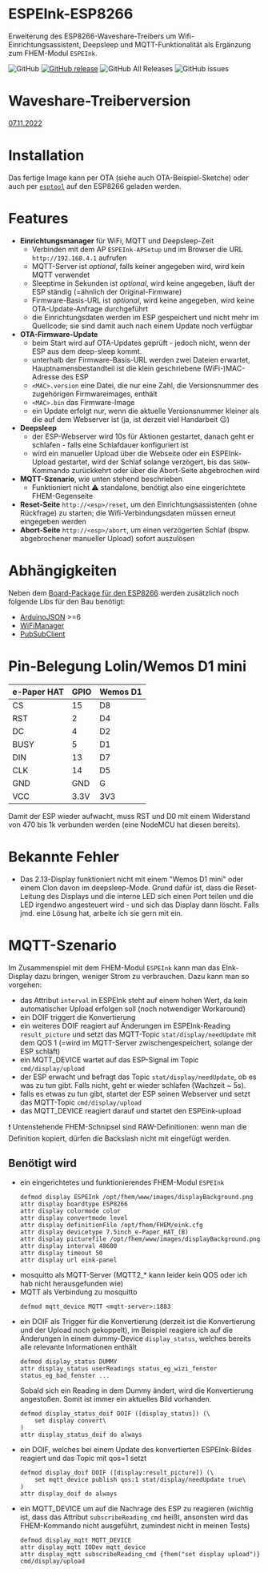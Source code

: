 # ESPEInk-ESP8266
Erweiterung des ESP8266-Waveshare-Treibers um Wifi-Einrichtungsassistent, Deepsleep und MQTT-Funktionalität als Ergänzung zum FHEM-Modul `ESPEInk`.

![GitHub](https://img.shields.io/github/license/Yattien/ESPEInk_ESP8266)
[![GitHub release](https://img.shields.io/github/v/release/Yattien/ESPEInk_ESP8266?include_prereleases)](https://github.com/Yattien/ESPEInk_ESP8266/releases)
![GitHub All Releases](https://img.shields.io/github/downloads/Yattien/ESPEInk_ESP8266/total)
![GitHub issues](https://img.shields.io/github/issues-raw/Yattien/ESPEInk_ESP8266)

# Waveshare-Treiberversion
[07.11.2022](https://www.waveshare.com/wiki/File:E-Paper_ESP8266_Driver_Board_Code.7z)

# Installation
Das fertige Image kann per OTA (siehe auch OTA-Beispiel-Sketche) oder auch per [`esptool`](https://github.com/espressif/esptool) auf den ESP8266 geladen werden.

# Features
* **Einrichtungsmanager** für WiFi, MQTT und Deepsleep-Zeit
  - Verbinden mit dem AP `ESPEInk-APSetup` und im Browser die URL `http://192.168.4.1` aufrufen
  - MQTT-Server ist _optional_, falls keiner angegeben wird, wird kein MQTT verwendet
  - Sleeptime in Sekunden ist _optional_, wird keine angegeben, läuft der ESP ständig (=ähnlich der Original-Firmware)
  - Firmware-Basis-URL ist _optional_, wird keine angegeben, wird keine OTA-Update-Anfrage durchgeführt
  - die Einrichtungsdaten werden im ESP gespeichert und nicht mehr im Quellcode; sie sind damit auch nach einem Update noch verfügbar
* **OTA-Firmware-Update**
  - beim Start wird auf OTA-Updates geprüft - jedoch nicht, wenn der ESP aus dem deep-sleep kommt.
  - unterhalb der Firmware-Basis-URL werden zwei Dateien erwartet, Hauptnamensbestandteil ist die klein geschriebene (WiFi-)MAC-Adresse des ESP
  - `<MAC>.version` eine Datei, die nur eine Zahl, die Versionsnummer des zugehörigen Firmwareimages, enthält
  - `<MAC>.bin` das Firmware-Image
  - ein Update erfolgt nur, wenn die aktuelle Versionsnummer kleiner als die auf dem Webserver ist (ja, ist derzeit viel Handarbeit :wink:)
* **Deepsleep**
  - der ESP-Webserver wird 10s für Aktionen gestartet, danach geht er schlafen - falls eine Schlafdauer konfiguriert ist
  - wird ein manueller Upload über die Webseite oder ein ESPEInk-Upload gestartet, wird der Schlaf solange verzögert, bis das `SHOW`-Kommando zurückkehrt oder über die Abort-Seite abgebrochen wird
* **MQTT-Szenario**, wie unten stehend beschrieben
  - Funktioniert nicht :warning: standalone, benötigt also eine eingerichtete FHEM-Gegenseite
* **Reset-Seite** `http://<esp>/reset`, um den Einrichtungsassistenten (ohne Rückfrage) zu starten; die Wifi-Verbindungsdaten müssen erneut eingegeben werden
* **Abort-Seite** `http://<esp>/abort`, um einen verzögerten Schlaf (bspw. abgebrochener manueller Upload) sofort auszulösen 

# Abhängigkeiten
Neben dem [Board-Package für den ESP8266](https://randomnerdtutorials.com/how-to-install-esp8266-board-arduino-ide/) werden zusätzlich noch folgende Libs für den Bau benötigt:
* [ArduinoJSON](https://github.com/bblanchon/ArduinoJson) >=6
* [WiFiManager](https://github.com/tzapu/WiFiManager)
* [PubSubClient](https://github.com/knolleary/pubsubclient)

# Pin-Belegung Lolin/Wemos D1 mini
e-Paper HAT|GPIO|Wemos D1
--------------|---|--------
CS|15|D8
RST|2|D4
DC|4|D2
BUSY|5|D1
DIN|13|D7
CLK|14|D5
GND|GND|G
VCC|3.3V|3V3

Damit der ESP wieder aufwacht, muss RST und D0 mit einem Widerstand von 470 bis 1k verbunden werden (eine NodeMCU hat diesen bereits).

# Bekannte Fehler
* Das 2.13-Display funktioniert nicht mit einem "Wemos D1 mini" oder einem Clon davon im deepsleep-Mode. Grund dafür ist, dass die Reset-Leitung des Displays und die interne LED sich einen Port teilen und die LED irgendwo angesteuert wird - und sich das Display dann löscht. Falls jmd. eine Lösung hat, arbeite ich sie gern mit ein.

# MQTT-Szenario
Im Zusammenspiel mit dem FHEM-Modul `ESPEInk` kann man das EInk-Display dazu bringen, weniger Strom zu verbrauchen. Dazu kann man so vorgehen:
* das Attribut `interval` in ESPEInk steht auf einem hohen Wert, da kein automatischer Upload erfolgen soll (noch notwendiger Workaround)
* ein DOIF triggert die Konvertierung
* ein weiteres DOIF reagiert auf Änderungen im ESPEInk-Reading `result_picture` und setzt das MQTT-Topic `stat/display/needUpdate` mit dem QOS 1 (=wird im MQTT-Server zwischengespeichert, solange der ESP schläft)
* ein MQTT_DEVICE wartet auf das ESP-Signal im Topic `cmd/display/upload`
* der ESP erwacht und befragt das Topic `stat/display/needUpdate`, ob es was zu tun gibt. Falls nicht, geht er wieder schlafen (Wachzeit ~ 5s).
* falls es etwas zu tun gibt, startet der ESP seinen Webserver und setzt das MQTT-Topic `cmd/display/upload`
* das MQTT_DEVICE reagiert darauf und startet den ESPEink-upload

:exclamation: Untenstehende FHEM-Schnipsel sind RAW-Definitionen: wenn man die Definition kopiert, dürfen die Backslash nicht mit eingefügt werden.

## Benötigt wird
* ein eingerichtetes und funktionierendes FHEM-Modul `ESPEInk`
	```
	defmod display ESPEInk /opt/fhem/www/images/displayBackground.png
	attr display boardtype ESP8266
	attr display colormode color
	attr display convertmode level
	attr display definitionFile /opt/fhem/FHEM/eink.cfg
	attr display devicetype 7.5inch_e-Paper_HAT_(B)
	attr display picturefile /opt/fhem/www/images/displayBackground.png
	attr display interval 48600
	attr display timeout 50
	attr display url eink-panel
	```
* mosquitto als MQTT-Server (MQTT2_* kann leider kein QOS oder ich hab nicht herausgefunden wie)
* MQTT als Verbindung zu mosquitto
	```
	defmod mqtt_device MQTT <mqtt-server>:1883
	```
* ein DOIF als Trigger für die Konvertierung (derzeit ist die Konvertierung und der Upload noch gekoppelt), im Beispiel reagiere ich auf die Änderungen in einem dummy-Device `display_status`, welches bereits alle relevante Informationen enthält
    ```
    defmod display_status DUMMY
    attr display_status userReadings status_eg_wizi_fenster status_eg_bad_fenster ...
    ```
  Sobald sich ein Reading in dem Dummy ändert, wird die Konvertierung angestoßen. Somit ist immer ein aktuelles Bild vorhanden.
	```
	defmod display_status_doif DOIF ([display_status]) (\
		set display convert\
	)
	attr display_status_doif do always
	```
* ein DOIF, welches bei einem Update des konvertierten ESPEInk-Bildes reagiert und das Topic mit qos=1 setzt
	```
	defmod display_doif DOIF ([display:result_picture]) (\
		set mqtt_device publish qos:1 stat/display/needUpdate true\
	)
	attr display_doif do always
	```
* ein MQTT_DEVICE um auf die Nachrage des ESP zu reagieren (wichtig ist, dass das Attribut `subscribeReading_cmd` heißt, ansonsten wird das FHEM-Kommando nicht ausgeführt, zumindest nicht in meinen Tests)
	```
	defmod display_mqtt MQTT_DEVICE
	attr display_mqtt IODev mqtt_device
	attr display_mqtt subscribeReading_cmd {fhem("set display upload")} cmd/display/upload
	```
